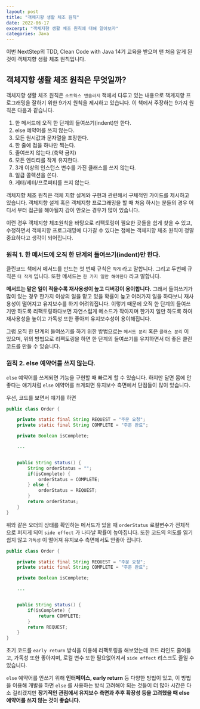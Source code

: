 ```yaml
---
layout: post
title: "객체지향 생활 체조 원칙"
date: 2022-06-17
excerpt: "객체지향 생활 체조 원칙에 대해 알아보자"
categories: Java
---
```


이번 NextStep의 TDD, Clean Code with Java 14기 교육을 받으며 맨 처음 알게 된 것이 객체지향 생활 체조 원칙입니다.

## 객체지향 생활 체조 원칙은 무엇일까?

객체지향 생활 체조 원칙은 `소트웍스 앤솔러지` 책에서 다루고 있는 내용으로 책게지향 프로그래밍을 잘하기 위한 9가지 원칙을 제시하고 있습니다. 이 책에서 주장하는 9가지 원칙은 다음과 같습니다.

1. 한 메서드에 오직 한 단계의 들여쓰기(indent)만 한다.
2. else 예약어를 쓰지 않는다.
3. 모든 원시값과 문자열을 포장한다.
4. 한 줄에 점을 하나만 찍는다.
5. 줄여쓰지 않는다.(축약 금지)
6. 모든 엔티티를 작게 유지한다.
7. 3개 이상의 인스턴스 변수를 가진 클래스를 쓰지 않는다.
8. 일급 콜렉션을 쓴다.
9. 게터/세터/프로퍼티를 쓰지 않는다.

객체지향 체조 원칙은 객체 지향 설계와 구현과 관련해서 구체적인 가이드를 제시하고 있습니다. 객체지향 설계 혹은 객체지향 프로그래밍을 할 때 처음 하시는 분들의 경우 어디서 부터 접근을 해야될지 감이 안오는 경우가 많이 있습니다.

이런 경우 객체지향 체조원칙을 바탕으로 리팩토링이 필요한 곳들을 쉽게 찾을 수 있고, 수정하면서 객체지향 프로그래밍에 다가갈 수 있다는 점에는 객체지향 체조 원칙이 정말 중요하다고 생각이 되어집니다.

### 원칙 1. 한 메서드에 오직 한 단계의 들여쓰기(indent)만 한다.

클린코드 책에서 메서드를 만드는 첫 번째 규칙은 `작게` 라고 말합니다. 그리고 두번째 규칙은 `더 작게` 입니다. 또한 메서드는 `한 가지 일만 해야한다` 라고 말합니다.

**메서드는 맡은 일이 적을수록 재사용성이 높고 디버깅이 용이합니다.** 그래서 들여쓰기가 많이 있는 경우 한가지 이상의 일을 맡고 있을 확률이 높고 여러가지 일을 하다보니 재사용성이 떨어지고 유지보수를 하기 어려워집니다. 이렇기 때문에 오직 한 단계의 들여쓰기만 하도록 리팩토링하다보면 자연스럽게 메소드가 작아지며 한가지 일만 하도록 하여 재사용성을 높이고 가독성 또한 좋아져 유지보수성이 용이해집니다.

그럼 오직 한 단계의 들여쓰기를 하기 위한 방법으로는 `메서드 분리` 혹은 `클래스 분리` 이 있으며, 위의 방법으로 리팩토링을 하면 한 단계의 들여쓰기를 유지하면서 더 좋은 클린코드를 만들 수 있습니다.

### 원칙 2. else 예약어를 쓰지 않는다.

`else` 예약어를 쓰게되면 기능을 구현할 때 빠르게 할 수 있습니다. 하지만 달면 몸에 안좋다는 얘기처럼 `else` 예약어를 쓰게되면 유지보수 측면에서 단점들이 많이 있습니다.

우선, 코드를 보면서 얘기를 하면

```java
public class Order {

    private static final String REQUEST = "주문 요청";
    private static final String COMPLETE = "주문 완료";

    private Boolean isComplete;

    ...


    public String status() {
        String orderStatus = "";
        if(isComplete) {
            orderStatus = COMPLETE;
        } else {
            orderStatus = REQUEST;
        }
        return orderStatus;
    }
}
```

위와 같은 오더의 상태를 확인하는 메서드가 있을 때 `orderStatus` 로컬변수가 전체적으로 퍼지게 되어 `side effect` 가 나타날 확률이 높아집니다. 또한 코드의 의도를 읽기 쉽지 않고 `가독성` 이 떨어져 유지보수 측면에서도 안좋아 집니다.

```java
public class Order {

    private static final String REQUEST = "주문 요청";
    private static final String COMPLETE = "주문 완료";

    private Boolean isComplete;

    ...


    public String status() {
        if(isComplete) {
            return COMPLETE;
        }
        return REQUEST;
    }
}
```

초기 코드를 `early return` 방식을 이용해 리팩토링을 해보았는데 코드 라인도 줄어들고, 가독성 또한 좋아지며, 로컬 변수 또한 필요없어져서 `side effect` 리스크도 줄일 수 있습니다.

`else` 예약어를 안쓰기 위해 **인터페이스, early return** 등 다양한 방법이 있고, 이 방법을 이용해 개발을 하면 `else` 를 사용하는 방식 고려해야 되는 것들이 더 많아 시간은 다소 걸리겠지만 **장기적인 관점에서 유지보수 측면과 추후 확장성 등을 고려했을 때 else 예약어를 쓰지 않는 것이 좋습니다.**
